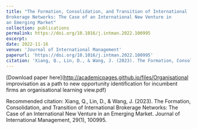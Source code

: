 ```yaml
---
title: "The Formation, Consolidation, and Transition of International
Brokerage Networks: The Case of an International New Venture in
an Emerging Market"
collection: publications
permalink: https://doi.org/10.1016/j.intman.2022.100995
excerpt: 
date: 2022-11-16
venue: 'Journal of International Management'
paperurl: 'https://doi.org/10.1016/j.intman.2022.100995'
citation: 'Xiang, Q., Lin, D., & Wang, J. (2023). The Formation, Consolidation, and Transition of International Brokerage Networks: The Case of an International New Venture in an Emerging Market. Journal of International Management, 29(1), 100995.'
---
```



[Download paper here](http://academicpages.github.io/files/Organisational improvisation as a path to new opportunity identification for incumbent firms an organisational learning view.pdf)

Recommended citation: Xiang, Q., Lin, D., & Wang, J. (2023). The Formation, Consolidation, and Transition of International Brokerage Networks: The Case of an International New Venture in an Emerging Market. Journal of International Management, 29(1), 100995.
